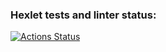 ### Hexlet tests and linter status:
[![Actions Status](https://github.com/toridnc/php-project-lvl2/workflows/hexlet-check/badge.svg)](https://github.com/toridnc/php-project-lvl2/actions)